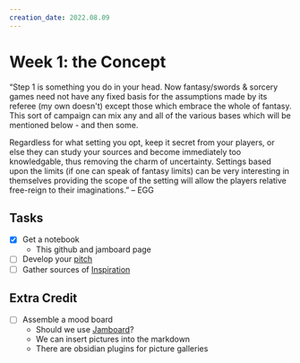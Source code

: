 ```yaml
---
creation_date: 2022.08.09
---
```

# Week 1: the Concept
“Step 1 is something you do in your head. Now fantasy/swords &
sorcery games need not have any fixed basis for the assumptions
made by its referee (my own doesn't) except those which embrace the
whole of fantasy. This sort of campaign can mix any and all of the
various bases which will be mentioned below - and then some.

Regardless for what setting you opt, keep it secret from your players,
or else they can study your sources and become immediately too
knowledgable, thus removing the charm of uncertainty. Settings based
upon the limits (if one can speak of fantasy limits) can be very
interesting in themselves providing the scope of the setting will allow
the players relative free-reign to their imaginations.” – EGG

## Tasks
- [x] Get a notebook
	- This github and jamboard page
- [ ] Develop your [pitch](../Gygax75/Tasks/Campaign%20Pitch.md)
- [ ] Gather sources of [Inspiration](../Gygax75/Tasks/Inspiration.md)

## Extra Credit
- [ ] Assemble a mood board
	- Should we use  [Jamboard](https://jamboard.google.com/d/1YoGMFxd8_fHmVYEIWa-qKBTySrgUB1nfERfmv3k_VKQ/edit?usp=sharing)?  
	- We can insert pictures into the markdown
	- There are obsidian plugins for picture galleries